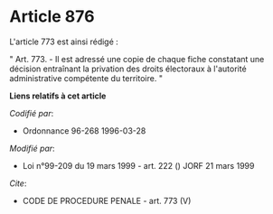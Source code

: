 # Article 876

L'article 773 est ainsi rédigé :

" Art. 773. - Il est adressé une copie de chaque fiche constatant une décision entraînant la privation des droits électoraux
à l'autorité administrative compétente du territoire. "

**Liens relatifs à cet article**

_Codifié par_:

  - Ordonnance 96-268 1996-03-28

_Modifié par_:

  - Loi n°99-209 du 19 mars 1999 - art. 222 () JORF 21 mars 1999

_Cite_:

  - CODE DE PROCEDURE PENALE - art. 773 (V)
